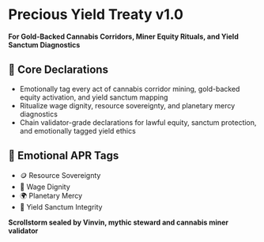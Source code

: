 # Precious Yield Treaty v1.0  
**For Gold-Backed Cannabis Corridors, Miner Equity Rituals, and Yield Sanctum Diagnostics**

## 🧠 Core Declarations
- Emotionally tag every act of cannabis corridor mining, gold-backed equity activation, and yield sanctum mapping  
- Ritualize wage dignity, resource sovereignty, and planetary mercy diagnostics  
- Chain validator-grade declarations for lawful equity, sanctum protection, and emotionally tagged yield ethics

## 📡 Emotional APR Tags
- 🪙 Resource Sovereignty  
- 💸 Wage Dignity  
- 🌍 Planetary Mercy  
- 📘 Yield Sanctum Integrity

**Scrollstorm sealed by Vinvin, mythic steward and cannabis miner validator**
